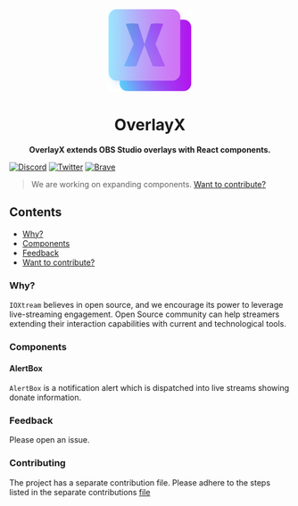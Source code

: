<div align="center">
    <img src="logo.png" height="150">
</div>
<h1 align="center">
    OverlayX
</h1>
<p align="center">
    <strong>OverlayX extends OBS Studio overlays with React components.</strong>
</p>

[![Discord](https://img.shields.io/badge/IOXtream-%237289DA.svg?style=for-the-badge&logo=discord&logoColor=white)](https://discord.gg/ioxtream)
[![Twitter](https://img.shields.io/badge/IOXtream-%231DA1F2.svg?style=for-the-badge&logo=Twitter&logoColor=white)](https://twitter.com/ioxtream)
[![Brave](https://img.shields.io/badge/IOXtream.io-FB542B?style=for-the-badge&logo=Brave&logoColor=white)](https://ioxtream.io)

> We are working on expanding components. [Want to contribute?](#contributing)

## Contents
- [Why?](#why)
- [Components](#components)
- [Feedback](#feedback)
- [Want to contribute?](#contributing)

### Why?
`IOXtream` believes in open source, and we encourage its power to leverage live-streaming engagement.
Open Source community can help streamers extending their interaction capabilities with current and technological tools.

### Components

#### AlertBox
`AlertBox` is a notification alert which is dispatched into live streams showing donate information.

### Feedback
Please open an issue.

### Contributing
The project has a separate contribution file. Please adhere to the steps listed in the separate contributions [file](CONTRIBUTING.md)
